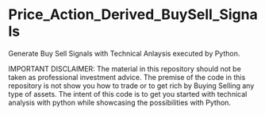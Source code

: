 # Price_Action_Derived_BuySell_Signals
Generate Buy Sell Signals with Technical Anlaysis executed by Python.

IMPORTANT DISCLAIMER:
The material in this repository should not be taken as professional investment advice. 
The premise of the code in this repository is not show you how to trade or to get rich by Buying Selling any type of assets. 
The intent of this code is to get you started with technical analysis with python while showcasing the possibilities with Python.
